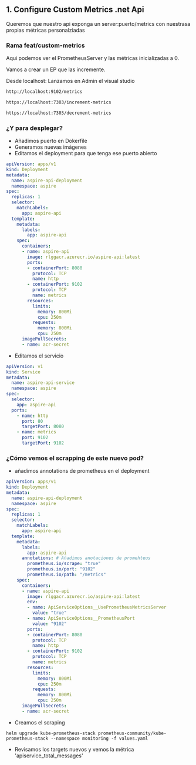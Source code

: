 ## 1. Configure Custom Metrics .net Api

Queremos que nuestro api exponga un server:puerto/metrics con nuestrasa propias métricas personalziadas

### Rama feat/custom-metrics

Aqui podemos ver el PrometheusServer y las métricas inicializadas a 0.

Vamos a crear un EP que las incremente.

Desde localhost: Lanzamos en Admin el visual studio

```bash
http://localhost:9102/metrics

https://localhost:7303/increment-metrics

https://localhost:7303/decrement-metrics
```

### ¿Y para desplegar?

- Añadimos puerto en Dokerfile
- Generamos nuevas imágenes
- Editamos el deployment para que tenga ese puerto abierto

```yaml
apiVersion: apps/v1
kind: Deployment
metadata:
  name: aspire-api-deployment
  namespace: aspire
spec:
  replicas: 1
  selector:
    matchLabels:
      app: aspire-api
  template:
    metadata:
      labels:
        app: aspire-api
    spec:
      containers:
      - name: aspire-api
        image: rlggacr.azurecr.io/aspire-api:latest
        ports:
        - containerPort: 8080
          protocol: TCP
          name: http
        - containerPort: 9102
          protocol: TCP
          name: metrics
        resources:
          limits:
            memory: 800Mi
            cpu: 250m
          requests:
            memory: 800Mi
            cpu: 250m
      imagePullSecrets:
      - name: acr-secret
```

- Editamos el servicio

```yaml
apiVersion: v1
kind: Service
metadata:
  name: aspire-api-service
  namespace: aspire
spec:
  selector:
    app: aspire-api
  ports:
    - name: http
      port: 80
      targetPort: 8080
    - name: metrics
      port: 9102
      targetPort: 9102
```

### ¿Cómo vemos el scrapping de este nuevo pod?

- añadimos annotations de prometheus en el deployment

```yaml
apiVersion: apps/v1
kind: Deployment
metadata:
  name: aspire-api-deployment
  namespace: aspire
spec:
  replicas: 1
  selector:
    matchLabels:
      app: aspire-api
  template:
    metadata:
      labels:
        app: aspire-api
      annotations: # Añadimos anotaciones de promehteus
        prometheus.io/scrape: "true"
        prometheus.io/port: "9102"
        prometheus.io/path: "/metrics" 
    spec:
      containers:
      - name: aspire-api
        image: rlggacr.azurecr.io/aspire-api:latest
        env:
        - name: ApiServiceOptions__UsePrometheusMetricsServer
          value: "true"
        - name: ApiServiceOptions__PrometheusPort
          value: "9102"
        ports:
        - containerPort: 8080
          protocol: TCP
          name: http
        - containerPort: 9102
          protocol: TCP
          name: metrics
        resources:
          limits:
            memory: 800Mi
            cpu: 250m
          requests:
            memory: 800Mi
            cpu: 250m
      imagePullSecrets:
      - name: acr-secret
```

- Creamos el scraping

```bashs
helm upgrade kube-prometheus-stack prometheus-community/kube-prometheus-stack --namespace monitoring -f values.yaml
```

- Revisamos los targets nuevos y vemos la métrica 'apiservice_total_messages'